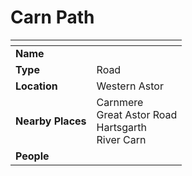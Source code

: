 # Carn Path

| []() | |
| --- | --- |
| **Name** | |
| **Type** | Road |
| **Location** | Western Astor |
| **Nearby Places** | Carnmere<br />Great Astor Road<br />Hartsgarth<br />River Carn |
| **People** | |
